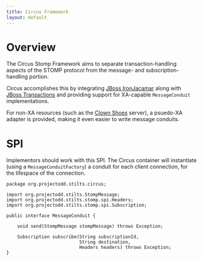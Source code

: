 ```yaml
---
title: Circus Framework
layout: default
---
```


[Clown Shoes]: /clown-shoes/
[JBoss IronJacamar]: http://www.jboss.org/ironjacamar
[JBoss Transactions]: http://www.jboss.org/jbosstm

# Overview

The Circus Stomp Framework aims to separate transaction-handling aspects
of the STOMP protocol from the message- and subscription-handling portion.

Circus accomplishes this by integrating [JBoss IronJacamar] along with
[JBoss Transactions] and providing support for XA-capable `MessageConduit`
implementations.

For non-XA resources (such as the [Clown Shoes] server), a psuedo-XA
adapter is provided, making it even easier to write message conduits.

# SPI

Implementors should work with this SPI.  The Circus container will instantiate
(using a `MessageConduitFactory`) a conduit for each client connection, for the
lifespace of the connection.

    package org.projectodd.stilts.circus;

    import org.projectodd.stilts.StompMessage;
    import org.projectodd.stilts.stomp.spi.Headers;
    import org.projectodd.stilts.stomp.spi.Subscription;

    public interface MessageConduit {

        void send(StompMessage stompMessage) throws Exception;

        Subscription subscribe(String subscriptionId, 
                               String destination, 
                               Headers headers) throws Exception;
    }

